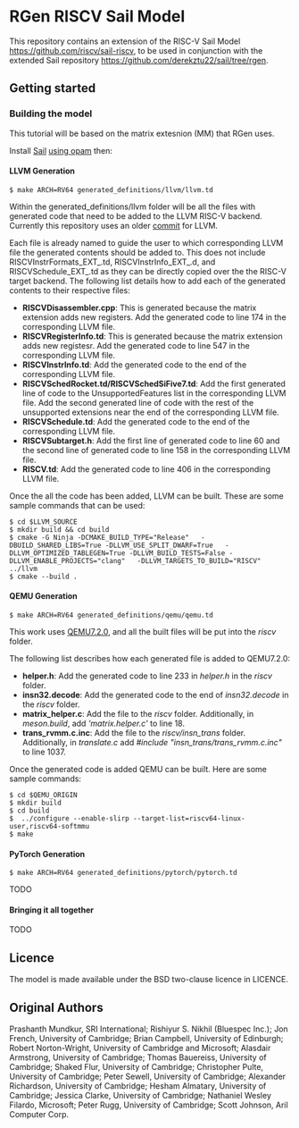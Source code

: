 RGen RISCV Sail Model
================

This repository contains an extension of the RISC-V Sail Model <https://github.com/riscv/sail-riscv>, to be used in conjunction with the extended Sail repository <https://github.com/derekztu22/sail/tree/rgen>.

Getting started
---------------

### Building the model
<p>This tutorial will be based on the matrix extesnion (MM) that RGen uses.</p>

Install [Sail](https://github.com/derekztu22/sail/tree/rgen) [using opam](https://github.com/rems-project/sail/blob/sail2/INSTALL.md) then:

#### LLVM Generation

```
$ make ARCH=RV64 generated_definitions/llvm/llvm.td
```

Within the generated_definitions/llvm folder will be all the files with generated code that need to be added to the LLVM RISC-V backend. Currently this repository uses an older [commit](https://github.com/llvm/llvm-project/commits/6f46ff3765dcdc178b9cf52ebd8c03437806798a) for LLVM.

<p>
Each file is already named to guide the user to which corresponding LLVM file the generated contents should be added to. This does not include RISCVInstrFormats_EXT_.td, RISCVInstrInfo_EXT_.d, and RISCVSchedule_EXT_.td as they can be directly copied over the the RISC-V target backend. The following list details how to add each of the generated contents to their respective files:
  
- **RISCVDisassembler.cpp**: This is generated because the matrix extension adds new registers. Add the generated code to line 174 in the corresponding LLVM file.
- **RISCVRegisterInfo.td**: This is generated because the matrix extension adds new registesr. Add the generated code to line 547 in the corresponding LLVM file.
- **RISCVInstrInfo.td**: Add the generated code to the end of the corresponding LLVM file.
- **RISCVSchedRocket.td/RISCVSchedSiFive7.td**: Add the first generated line of code to the UnsupportedFeatures list in the corresponding LLVM file. Add the second generated line of code with the rest of the unsupported extensions near the end of the corresponding LLVM file.
- **RISCVSchedule.td**: Add the generated code to the end of the corresponding LLVM file.
- **RISCVSubtarget.h**: Add the first line of generated code to line 60 and the second line of generated code to line 158 in the corresponding LLVM file.
- **RISCV.td**: Add the generated code to line 406 in the corresponding LLVM file.
</p>

<p>
Once the all the code has been added, LLVM can be built. These are some sample commands that can be used:
</p>

```
$ cd $LLVM_SOURCE
$ mkdir build && cd build
$ cmake -G Ninja -DCMAKE_BUILD_TYPE="Release"   -DBUILD_SHARED_LIBS=True -DLLVM_USE_SPLIT_DWARF=True   -DLLVM_OPTIMIZED_TABLEGEN=True -DLLVM_BUILD_TESTS=False -DLLVM_ENABLE_PROJECTS="clang"   -DLLVM_TARGETS_TO_BUILD="RISCV"   ../llvm
$ cmake --build .
```

#### QEMU Generation

```
$ make ARCH=RV64 generated_definitions/qemu/qemu.td
```

This work uses [QEMU7.2.0](https://www.qemu.org/download/), and all the built files will be put into the _riscv_ folder.

The following list describes how each generated file is added to QEMU7.2.0:
- **helper.h**: Add the generated code to line 233 in _helper.h_ in the _riscv_ folder.
- **insn32.decode**: Add the generated code to the end of _insn32.decode_ in the _riscv_ folder.
- **matrix_helper.c**: Add the file to the _riscv_ folder. Additionally, in _meson.build_, add _'matrix.helper.c'_ to line 18.
- **trans_rvmm.c.inc**: Add the file to the _riscv/insn\_trans_ folder. Additionally, in _translate.c_ add _#include "insn\_trans/trans\_rvmm.c.inc"_ to line 1037.

Once the generated code is added QEMU can be built. Here are some sample commands:

```
$ cd $QEMU_ORIGIN
$ mkdir build
$ cd build
$  ../configure --enable-slirp --target-list=riscv64-linux-user,riscv64-softmmu
$ make
```

#### PyTorch Generation

```
$ make ARCH=RV64 generated_definitions/pytorch/pytorch.td
```
<p>TODO</p>

#### Bringing it all together

<p>TODO</p>

Licence
-------

The model is made available under the BSD two-clause licence in LICENCE.

Original Authors
-------

 Prashanth Mundkur, SRI International;
 Rishiyur S. Nikhil (Bluespec Inc.); 
 Jon French, University of Cambridge;
 Brian Campbell, University of Edinburgh;
 Robert Norton-Wright, University of Cambridge and Microsoft;
 Alasdair Armstrong, University of Cambridge;
 Thomas Bauereiss, University of Cambridge;
 Shaked Flur, University of Cambridge;
 Christopher Pulte, University of Cambridge;
 Peter Sewell, University of Cambridge;
 Alexander Richardson, University of Cambridge;
 Hesham Almatary, University of Cambridge;
 Jessica Clarke, University of Cambridge;
 Nathaniel Wesley Filardo, Microsoft;
 Peter Rugg, University of Cambridge;
 Scott Johnson, Aril Computer Corp.
